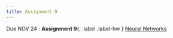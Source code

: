 ```yaml
---
title: Assignment 9
---
```


Due NOV 24
: **Assignment 9**{: .label .label-hw } [Neural Networks](../assignments/assignment9)